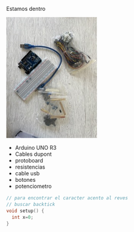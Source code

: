 Estamos dentro

![materiales](./materiales.jpeg)

- Arduino UNO R3
- Cables dupont
- protoboard
- resistencias
- cable usb
- botones
- potenciometro

```cpp
// para encontrar el caracter acento al reves
// buscar backtick
void setup() {
  int x=0;
}
```
